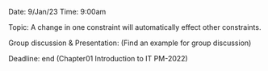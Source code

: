 Date: 9/Jan/23
Time: 9:00am

Topic:
A change in one constraint will automatically effect other constraints.

Group discussion & Presentation:
(Find an example for group discussion)

Deadline: 
end (Chapter01 Introduction to IT PM-2022)


